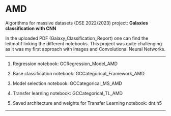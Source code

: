 # AMD
Algorithms for massive datasets (DSE 2022/2023) project: **Galaxies classification with CNN**

In the uploaded PDF (Galaxy_Classification_Report) one can find the leitmotif linking the different notebooks. 
This project was quite challenging as it was my first approach with images and Convolutional Neural Networks. 
_________________________________________________________________________________________________________________________________________________________________________

1) Regression notebook: GCRegression_Model_AMD

2) Base classification notebook: GCCategorical_Framework_AMD

3) Model selection notebook: GCCategorical_MS_AMD

4) Transfer learning notebook: GCCategorical_TL_AMD 

5) Saved architecture and weights for Transfer Learning notebook: dnt.h5  
-------------------------------------------------------------------------------------------------------------------------------------------------------------------------

